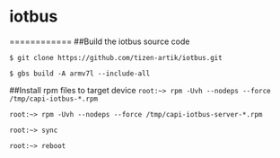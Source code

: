 # iotbus
============
##Build the iotbus source code

`$ git clone https://github.com/tizen-artik/iotbus.git`

`$ gbs build -A armv7l --include-all`

##Install rpm files to target device
`root:~> rpm -Uvh --nodeps --force /tmp/capi-iotbus-*.rpm`

`root:~> rpm -Uvh --nodeps --force /tmp/capi-iotbus-server-*.rpm`

`root:~> sync`

`root:~> reboot`


